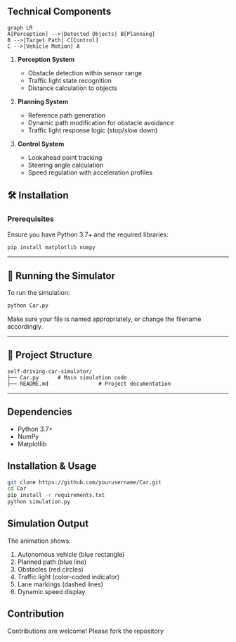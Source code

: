 ## Technical Components

```mermaid
graph LR
A[Perception] -->|Detected Objects| B[Planning]
B -->|Target Path| C[Control]
C -->|Vehicle Motion| A
```

1. **Perception System**
   - Obstacle detection within sensor range
   - Traffic light state recognition
   - Distance calculation to objects

2. **Planning System**
   - Reference path generation
   - Dynamic path modification for obstacle avoidance
   - Traffic light response logic (stop/slow down)

3. **Control System**
   - Lookahead point tracking
   - Steering angle calculation
   - Speed regulation with acceleration profiles

## 🛠️ Installation

### Prerequisites

Ensure you have Python 3.7+ and the required libraries:

```bash
pip install matplotlib numpy
```

---

## 🚀 Running the Simulator

To run the simulation:

```bash
python Car.py
```

Make sure your file is named appropriately, or change the filename accordingly.

---

## 📁 Project Structure

```
self-driving-car-simulator/
├── Car.py      # Main simulation code
├── README.md                # Project documentation
```

---


## Dependencies
- Python 3.7+
- NumPy
- Matplotlib

## Installation & Usage

```bash
git clone https://github.com/yourusername/Car.git
cd Car
pip install -r requirements.txt
python simulation.py
```


## Simulation Output

The animation shows:
1. Autonomous vehicle (blue rectangle)
2. Planned path (blue line)
3. Obstacles (red circles)
4. Traffic light (color-coded indicator)
5. Lane markings (dashed lines)
6. Dynamic speed display

## Contribution

Contributions are welcome! Please fork the repository 


